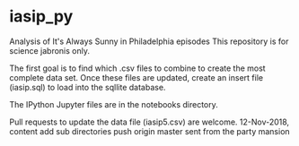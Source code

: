 # iasip_py
Analysis of It's Always Sunny in Philadelphia episodes
This repository is for science jabronis only.

The first goal is to find which .csv files to combine to create the most complete data set.
Once these files are updated, create an insert file (iasip.sql) to load into the sqllite database.

The IPython Jupyter files are in the notebooks directory.

Pull requests to update the data file (iasip5.csv) are welcome.
12-Nov-2018, content add sub directories
push origin master
sent from the party mansion
